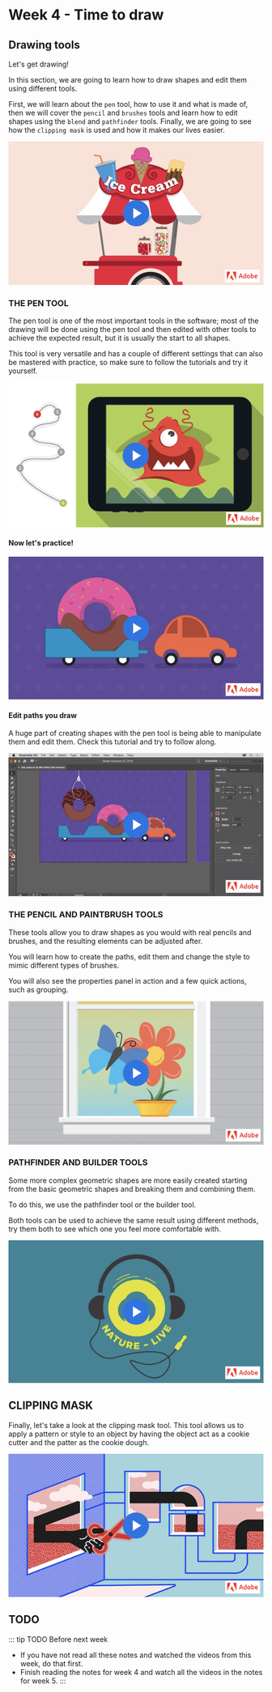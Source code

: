 # Week 4 - Time to draw 

## Drawing tools

Let's get drawing!

In this section, we are going to learn how to draw shapes and edit them using different tools.

First, we will learn about the `pen` tool, how to use it and what is made of, then we will cover the `pencil` and `brushes` tools and learn how to edit shapes using the `blend` and `pathfinder` tools. Finally, we are going to see how the `clipping mask` is used and how it makes our lives easier.

<a href="https://helpx.adobe.com/ca/illustrator/how-to/drawing-tools-in-illustrator.html" target=”_blank”>![Get to know the drawing tools](./letsDraw1.png)</a>


### THE PEN TOOL

The pen tool is one of the most important tools in the software; most of the drawing will be done using the pen tool and then edited with other tools to achieve the expected result, but it is usually the start to all shapes. 

This tool is very versatile and has a couple of different settings that can also be mastered with practice, so make sure to follow the tutorials and try it yourself.

<a href="https://helpx.adobe.com/ca/illustrator/how-to/use-pen-tool.html" target=”_blank”>![Start creating with the Pen tool](./penTool1.png)</a>

#### Now let's practice!

<a href="https://helpx.adobe.com/ca/illustrator/how-to/pen-tool-exercises.html" target=”_blank”>![Practice creating with the Pen tool](./penTool2.png)</a>

#### Edit paths you draw

A huge part of creating shapes with the pen tool is being able to manipulate them and edit them. Check this tutorial and try to follow along.

<a href="https://helpx.adobe.com/ca/illustrator/how-to/edit-paths-you-draw.html" target=”_blank”>![Edit paths you draw](./penTool3.png)</a>


### THE PENCIL AND PAINTBRUSH TOOLS

These tools allow you to draw shapes as you would with real pencils and brushes, and the resulting elements can be adjusted after.

You will learn how to create the paths, edit them and change the style to mimic different types of brushes.

You will also see the properties panel in action and a few quick actions, such as grouping.

<a href="https://helpx.adobe.com/ca/illustrator/how-to/create-edit-artwork-with-paintbrush-pencil-tools.html" target=”_blank”>![Create artwork with the Paintbrush and Pencil tools](./paintbrush.png)</a>


### PATHFINDER AND BUILDER TOOLS 

Some more complex geometric shapes are more easily created starting from the basic geometric shapes and breaking them and combining them.

To do this, we use the pathfinder tool or the builder tool.

Both tools can be used to achieve the same result using different methods, try them both to see which one you feel more comfortable with.

<a href="https://helpx.adobe.com/ca/illustrator/how-to/combine-simple-shapes-to-make-complex-shapes.html" target=”_blank”>![Combine shapes in different ways](./pathfinder-builder.png)</a>


## CLIPPING MASK

Finally, let's take a look at the clipping mask tool. This tool allows us to apply a pattern or style to an object by having the object act as a cookie cutter and the patter as the cookie dough. 

<a href="https://helpx.adobe.com/ca/illustrator/how-to/create-edit-artwork-with-paintbrush-pencil-tools.html" target=”_blank”>![Create a basic clipping mask](./clippingmask.png)</a>



## TODO

::: tip TODO Before next week

- If you have not read all these notes and watched the videos from this week, do that first.
- Finish reading the notes for week 4 and watch all the videos in the notes for week 5.
  :::

